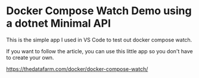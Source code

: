 # Docker Compose Watch Demo using a dotnet Minimal API #

This is the simple app I used in VS Code to test out docker compose watch.

If you want to follow the article, you can use this little app so you don't have to create your own. 

https://thedatafarm.com/docker/docker-compose-watch/
